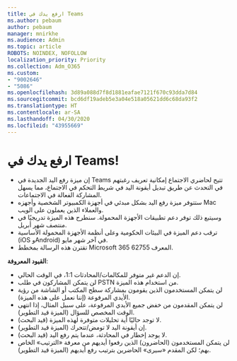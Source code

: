 ```yaml
---
title: ارفع يدك في Teams
ms.author: pebaum
author: pebaum
manager: mnirkhe
ms.audience: Admin
ms.topic: article
ROBOTS: NOINDEX, NOFOLLOW
localization_priority: Priority
ms.collection: Adm_O365
ms.custom:
- "9002646"
- "5086"
ms.openlocfilehash: 3d89a088d7f8d1881eafae7121f670c93dda7d84
ms.sourcegitcommit: bcd6df19adeb5e3a04e518a05621dd6c68da93f2
ms.translationtype: HT
ms.contentlocale: ar-SA
ms.lasthandoff: 04/30/2020
ms.locfileid: "43955669"
---
```

# <a name="raise-your-hand-in-teams"></a>ارفع يدك في Teams!

- إن ميزة رفع اليد الجديدة في Teams تتيح لحاضري الاجتماع إمكانية تعريف رغبتهم في التحدث عن طريق تبديل أيقونة اليد في شريط التحكم في الاجتماع، مما يسهل المشاركة الفعالة في الاجتماعات.
- ستتوفر ميزة رفع اليد بشكل مبدئي في أجهزة الكمبيوتر الشخصية وأجهزه Mac والعملاء الذين يعملون على الويب.
- وسيتبع ذلك توفر دعم تطبيقات الأجهزة المحمولة. سنطرح هذه الميزة تدريجيًا في منتصف شهر أبريل.
- ترقب دعم الميزة في البيئات الحكومية وعلى أنظمة الأجهزة المحمولة الأساسية (iOS وAndroid) في آخر شهر مايو.
- تقترن هذه الرسالة بمخطط Microsoft 365 المعرف 62755.

**القيود المعروفة**:

- إن الدعم غير متوفر للمكالمات/المحادثات 1:1، في الوقت الحالي.
- لن يتمكن المشاركون في طلب PSTN من استخدام هذه الميزة.
- لن يتمكن المستخدمون الذين يقومون بمشاركة سطح المكتب أو الشاشة من رؤية الأيدي المرفوعة (إننا نعمل على هذه الميزة).
- لن يتمكن المقدمون من خفض جميع الأيدي المرفوعة، على سبيل المثال، إذا انتهى الوقت المخصص للسؤال (الميزة قيد التطوير).
- لا توجد حاليًا أية تحليلات متوفرة لهذه الميزة (قيد البحث).
- إن أيقونة اليد لا تومض/تتحرك (الميزة قيد التطوير).
- لا يوجد إخطار في المحادثة، عندما يتم رفع اليد (قيد البحث).
- لن يتمكن المستخدمون (الحاضرون) الذين رفعوا أيديهم من معرفة «الترتيب» الخاص بهم؛ لكن المقدم «سيرى» الحاضرين بترتيب رفع أيديهم (الميزة قيد التطوير).

